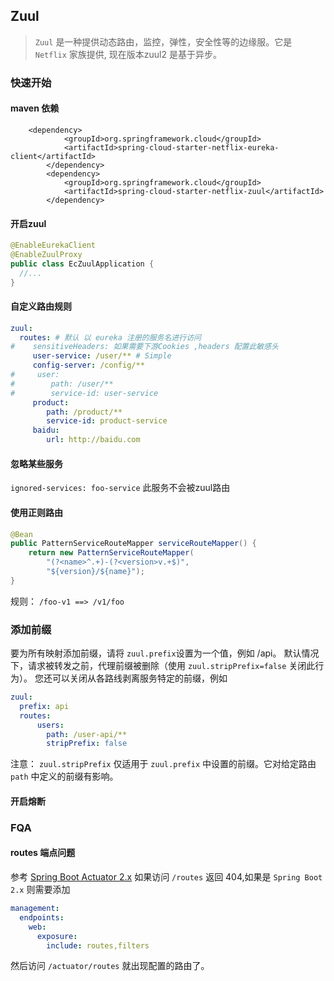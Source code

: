 ## Zuul
> `Zuul` 是一种提供动态路由，监控，弹性，安全性等的边缘服。它是 `Netflix` 家族提供, 现在版本zuul2 是基于异步。

### 快速开始
#### maven 依赖
```
    <dependency>
			<groupId>org.springframework.cloud</groupId>
			<artifactId>spring-cloud-starter-netflix-eureka-client</artifactId>
		</dependency>
		<dependency>
			<groupId>org.springframework.cloud</groupId>
			<artifactId>spring-cloud-starter-netflix-zuul</artifactId>
		</dependency>
```
#### 开启zuul

```java
@EnableEurekaClient
@EnableZuulProxy
public class EcZuulApplication {
  //...
}
```
#### 自定义路由规则
```yaml
zuul:
  routes: # 默认 以 eureka 注册的服务名进行访问
#    sensitiveHeaders: 如果需要下游Cookies ,headers 配置此敏感头
     user-service: /user/** # Simple
     config-server: /config/**
#     user:
#        path: /user/**
#        service-id: user-service
     product:
        path: /product/**
        service-id: product-service
     baidu:
        url: http://baidu.com
```
#### 忽略某些服务
`ignored-services: foo-service` 此服务不会被zuul路由
#### 使用正则路由
```java
@Bean
public PatternServiceRouteMapper serviceRouteMapper() {
    return new PatternServiceRouteMapper(
        "(?<name>^.+)-(?<version>v.+$)",
        "${version}/${name}");
}
```
规则： `/foo-v1 ==> /v1/foo`

### 添加前缀
要为所有映射添加前缀，请将 `zuul.prefix`设置为一个值，例如 /api。
默认情况下，请求被转发之前，代理前缀被删除（使用 `zuul.stripPrefix=false` 关闭此行为）。
您还可以关闭从各路线剥离服务特定的前缀，例如
```yaml
zuul:
  prefix: api
  routes:
      users:
        path: /user-api/**
        stripPrefix: false
```
注意： `zuul.stripPrefix` 仅适用于 `zuul.prefix` 中设置的前缀。它对给定路由 `path` 中定义的前缀有影响。

#### 开启熔断


### FQA
#### routes 端点问题
参考 [Spring Boot Actuator 2.x](https://github.com/spring-projects/spring-boot/wiki/Spring-Boot-2.0-Migration-Guide#endpoints)
如果访问 `/routes` 返回 404,如果是 `Spring Boot 2.x` 则需要添加
```yaml
management:
  endpoints:
    web:
      exposure:
        include: routes,filters
```
然后访问 `/actuator/routes` 就出现配置的路由了。
